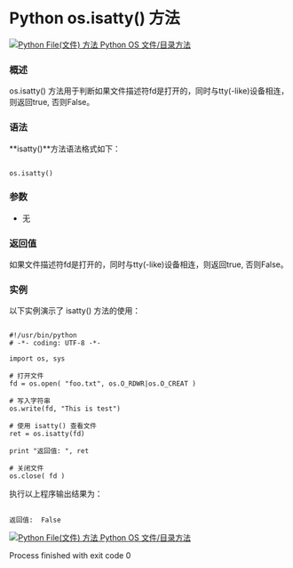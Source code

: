 Python os.isatty() 方法
=====================

 [![Python File(文件) 方法](../images/up.gif)
 Python OS 文件/目录方法](os-file-methods.html)


  ### 概述

 os.isatty() 方法用于判断如果文件描述符fd是打开的，同时与tty(-like)设备相连，则返回true, 否则False。

 ### 语法

 **isatty()**方法语法格式如下：

 
```

os.isatty()

```

 ### 参数

  * 无
  ### 返回值

 如果文件描述符fd是打开的，同时与tty(-like)设备相连，则返回true, 否则False。

 ### 实例

 以下实例演示了 isatty() 方法的使用：

 
```

#!/usr/bin/python
# -*- coding: UTF-8 -*-

import os, sys

# 打开文件
fd = os.open( "foo.txt", os.O_RDWR|os.O_CREAT )

# 写入字符串
os.write(fd, "This is test")

# 使用 isatty() 查看文件
ret = os.isatty(fd)

print "返回值: ", ret

# 关闭文件
os.close( fd )

```

 执行以上程序输出结果为：

 
```

返回值:  False

```

 [![Python File(文件) 方法](../images/up.gif)
 Python OS 文件/目录方法](os-file-methods.html)

Process finished with exit code 0
